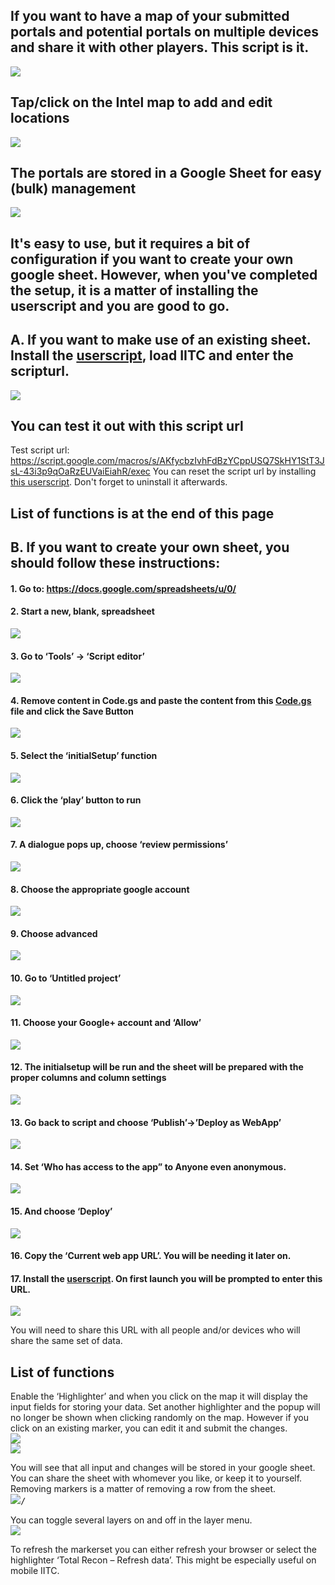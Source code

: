 ## If you want to have a map of your submitted portals and potential portals on multiple devices and share it with other players. This script is it.

<kbd><img src="https://github.com/Wintervorst/iitc/raw/master/plugins/totalrecon/assets/markersonthemap.png"></img></kbd><br/>
## Tap/click on the Intel map to add and edit locations<br/>
<kbd><img src="https://github.com/Wintervorst/iitc/raw/master/plugins/totalrecon/assets/mapwitheditdialogue.png"></img></kbd><br/>
## The portals are stored in a Google Sheet for easy (bulk) management<br/>
<kbd><img src="https://github.com/Wintervorst/iitc/raw/master/plugins/totalrecon/assets/filledsheet.png"></img></kbd><br/>

## It's easy to use, but it requires a bit of configuration if you want to create your own google sheet. However, when you've completed the setup, it is a matter of installing the userscript and you are good to go.

## A. If you want to make use of an existing sheet. Install the <a href="https://github.com/Wintervorst/iitc/raw/master/plugins/totalrecon/totalrecon.user.js">userscript</a>, load IITC and enter the scripturl.<br/>
<kbd><img src="https://github.com/Wintervorst/iitc/raw/master/plugins/totalrecon/assets/enterscripturl.png"></img></kbd><br/>
## You can test it out with this script url
Test script url: https://script.google.com/macros/s/AKfycbzIvhFdBzYCppUSQ7SkHY1StT3JsL-43i3p9qOaRzEUVaiEiahR/exec 
You can reset the script url by installing <a href="https://github.com/Wintervorst/iitc/raw/master/plugins/totalrecon/totalrecon.clearscripturl.user.js">this userscript</a>. Don't forget to uninstall it afterwards.

## List of functions is at the end of this page

## B. If you want to create your own sheet, you should follow these instructions:

#### 1. Go to: https://docs.google.com/spreadsheets/u/0/
#### 2. Start a new, blank, spreadsheet<br/>
<kbd><img src="https://github.com/Wintervorst/iitc/raw/master/plugins/totalrecon/assets/startnewspreadsheet.png"></img></kbd><br/>

#### 3. Go to ‘Tools’ -> ‘Script editor’<br/>
<kbd><img src="https://github.com/Wintervorst/iitc/raw/master/plugins/totalrecon/assets/toolsmenu.png"></img></kbd><br/>

#### 4. Remove content in Code.gs and paste the content from this <a href="Code.gs">Code.gs</a> file and click the Save Button<br/>
<kbd><img src="https://github.com/Wintervorst/iitc/raw/master/plugins/totalrecon/assets/setsheetscriptcontent.png"></img></kbd><br/>

#### 5. Select the ‘initialSetup’ function<br/>
<kbd><img src="https://github.com/Wintervorst/iitc/raw/master/plugins/totalrecon/assets/set initialsetup.png"></img></kbd><br/>

#### 6. Click the ‘play’ button to run<br/>
<kbd><img src="https://github.com/Wintervorst/iitc/raw/master/plugins/totalrecon/assets/run initialsetup.png"></img></kbd><br/>

#### 7. A dialogue pops up, choose ‘review permissions’<br/>
<kbd><img src="https://github.com/Wintervorst/iitc/raw/master/plugins/totalrecon/assets/authorizationrequired.png"></img></kbd><br/>

#### 8. Choose the appropriate google account<br/>
<kbd><img src="https://github.com/Wintervorst/iitc/raw/master/plugins/totalrecon/assets/choosegoogleaccount.png"></img></kbd><br/>

#### 9. Choose advanced<br/>
<kbd><img src="https://github.com/Wintervorst/iitc/raw/master/plugins/totalrecon/assets/chooseadvanced.png"></img></kbd><br/>

#### 10. Go to ‘Untitled project’<br/>
<kbd><img src="https://github.com/Wintervorst/iitc/raw/master/plugins/totalrecon/assets/gotountitled.png"></img></kbd><br/>

#### 11. Choose your Google+ account and ‘Allow’<br/>
<kbd><img src="https://github.com/Wintervorst/iitc/raw/master/plugins/totalrecon/assets/choose allow.png"></img></kbd><br/>

#### 12. The initialsetup will be run and the sheet will be prepared with the proper columns and column settings<br/>
<kbd><img src="https://github.com/Wintervorst/iitc/raw/master/plugins/totalrecon/assets/sheetcolumnsfilled.png"></img></kbd><br/>

#### 13. Go back to script and choose ‘Publish’->’Deploy as WebApp’<br/>
<kbd><img src="https://github.com/Wintervorst/iitc/raw/master/plugins/totalrecon/assets/publishwebapp.png"></img></kbd><br/>

#### 14. Set ‘Who has access to the app” to Anyone even anonymous.<br/>
<kbd><img src="https://github.com/Wintervorst/iitc/raw/master/plugins/totalrecon/assets/deploywebapp.png"></img></kbd><br/>

#### 15. And choose ‘Deploy’<br/>
<kbd><img src="https://github.com/Wintervorst/iitc/raw/master/plugins/totalrecon/assets/webapppublished.png"></img></kbd><br/>

#### 16. Copy the ‘Current web app URL’. You will be needing it later on.<br/>

#### 17. Install the <a href="https://github.com/Wintervorst/iitc/raw/master/plugins/totalrecon/totalrecon.user.js">userscript</a>. On first launch you will be prompted to enter this URL.<br/>
<kbd><img src="https://github.com/Wintervorst/iitc/raw/master/plugins/totalrecon/assets/enterscripturl.png"></img></kbd><br/>

You will need to share this URL with all people and/or devices who will share the same set of data.

## List of functions
Enable the ‘Highlighter’ and when you click on the map it will display the input fields for storing your data. Set another highlighter and the popup will no longer be shown when clicking randomly on the map. However if you click on an existing marker, you can edit it and submit the changes.<br/>
<kbd><img src="https://github.com/Wintervorst/iitc/raw/master/plugins/totalrecon/assets/highlights.png"></img></kbd><br/>
<kbd><img src="https://github.com/Wintervorst/iitc/raw/master/plugins/totalrecon/assets/clickonmap.png"></img></kbd><br/>

You will see that all input and changes will be stored in your google sheet. You can share the sheet with whomever you like, or keep it to yourself. Removing markers is a matter of removing a row from the sheet.<br/>
<kbd><img src="https://github.com/Wintervorst/iitc/raw/master/plugins/totalrecon/assets/filledsheet.png"></img>/</kbd><br/>

You can toggle several layers on and off in the layer menu.<br/>
<kbd><img src="https://github.com/Wintervorst/iitc/raw/master/plugins/totalrecon/assets/layerselection.png"></img></kbd><br/>

To refresh the markerset you can either refresh your browser or select the highlighter ‘Total Recon – Refresh data’. This might be especially useful on mobile IITC.

